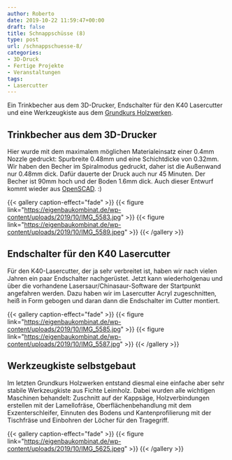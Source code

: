 ```yaml
---
author: Roberto
date: 2019-10-22 11:59:47+00:00
draft: false
title: Schnappschüsse (8)
type: post
url: /schnappschuesse-8/
categories:
- 3D-Druck
- Fertige Projekte
- Veranstaltungen
tags:
- Lasercutter
---
```





Ein Trinkbecher aus dem 3D-Drucker, Endschalter für den K40 Lasercutter und eine Werkzeugkiste aus dem [Grundkurs Holzwerken](/grundkurs-holzwerken/).





<!-- more -->





## Trinkbecher aus dem 3D-Drucker







Hier wurde mit dem maximalem möglichen Materialeinsatz einer 0.4mm Nozzle gedruckt: Spurbreite 0.48mm und eine Schichtdicke von 0.32mm. Wir haben den Becher im Spiralmodus gedruckt, daher ist die Außenwand nur 0.48mm dick. Dafür dauerte der Druck auch nur 45 Minuten. Der Becher ist 90mm hoch und der Boden 1.6mm dick. Auch dieser Entwurf kommt wieder aus [OpenSCAD](https://www.openscad.org). :)





  {{< gallery caption-effect="fade" >}}
{{< figure link="https://eigenbaukombinat.de/wp-content/uploads/2019/10/IMG_5583.jpg" >}}
{{< figure link="https://eigenbaukombinat.de/wp-content/uploads/2019/10/IMG_5589.jpeg" >}}
{{< /gallery >}}





## Endschalter für den K40 Lasercutter







Für den K40-Lasercutter, der ja sehr verbreitet ist, haben wir nach vielen Jahren ein paar Endschalter nachgerüstet. Jetzt kann wiederholgenau und über die vorhandene Lasersaur/Chinasaur-Software der Startpunkt angefahren werden. Dazu haben wir im Lasercutter Acryl zugeschnitten, heiß in Form gebogen und daran dann die Endschalter im Cutter montiert.





  {{< gallery caption-effect="fade" >}}
{{< figure link="https://eigenbaukombinat.de/wp-content/uploads/2019/10/IMG_5585.jpg" >}}
{{< figure link="https://eigenbaukombinat.de/wp-content/uploads/2019/10/IMG_5587.jpg" >}}
{{< /gallery >}}





## Werkzeugkiste selbstgebaut







Im letzten Grundkurs Holzwerken entstand diesmal eine einfache aber sehr stabile Werkzeugkiste aus Fichte Leimholz. Dabei wurden alle wichtigen Maschinen behandelt: Zuschnitt auf der Kappsäge, Holzverbindungen erstellen mit der Lamellofräse, Oberflächenbehandlung mit dem Exzenterschleifer, Einnuten des Bodens und Kantenprofilierung mit der Tischfräse und Einbohren der Löcher für den Tragegriff.





{{< gallery caption-effect="fade" >}}
{{< figure link="https://eigenbaukombinat.de/wp-content/uploads/2019/10/IMG_5625.jpeg" >}}
{{< /gallery >}}

